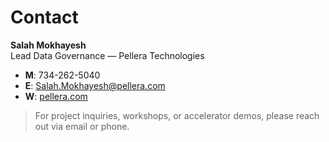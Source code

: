 # Contact

**Salah Mokhayesh**  
Lead Data Governance — Pellera Technologies

- **M**: 734-262-5040  
- **E**: [Salah.Mokhayesh@pellera.com](mailto:Salah.Mokhayesh@pellera.com)  
- **W**: [pellera.com](https://pellera.com)

> For project inquiries, workshops, or accelerator demos, please reach out via email or phone.
